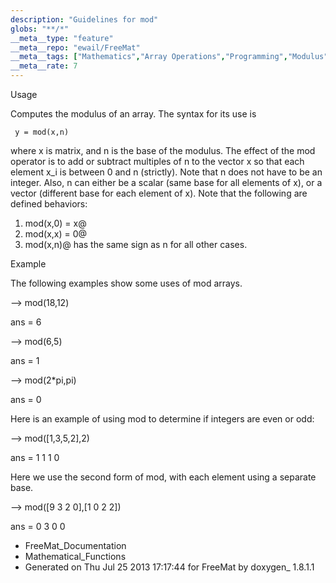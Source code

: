 ```yaml
---
description: "Guidelines for mod"
globs: "**/*"
__meta__type: "feature"
__meta__repo: "ewail/FreeMat"
__meta__tags: ["Mathematics","Array Operations","Programming","Modulus","FreeMat"]
__meta__rate: 7
---
```


 Usage

Computes the modulus of an array. The syntax for its use is

     y = mod(x,n)

where x is matrix, and n is the base of the modulus. The
effect of the mod operator is to add or subtract multiples
of n to the vector x so that each element x_i is between 0
and n (strictly). Note that n does not have to be an
integer. Also, n can either be a scalar (same base for all
elements of x), or a vector (different base for each element
of x).
Note that the following are defined behaviors:

  1. mod(x,0) = x@
  2. mod(x,x) = 0@
  3. mod(x,n)@ has the same sign as n for all other cases.



 Example

The following examples show some uses of mod arrays.

  --> mod(18,12)

  ans =
   6

  --> mod(6,5)

  ans =
   1

  --> mod(2*pi,pi)

  ans =
   0

Here is an example of using mod to determine if integers are
even or odd:

  --> mod([1,3,5,2],2)

  ans =
   1 1 1 0

Here we use the second form of mod, with each element using
a separate base.

  --> mod([9 3 2 0],[1 0 2 2])

  ans =
   0 3 0 0


* FreeMat_Documentation
* Mathematical_Functions
* Generated on Thu Jul 25 2013 17:17:44 for FreeMat by
  doxygen_ 1.8.1.1

